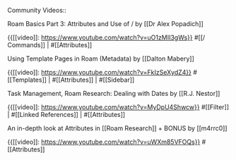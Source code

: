 Community Videos::

Roam Basics Part 3: Attributes and Use of / by [[Dr Alex Popadich]]

{{[[video]]: https://www.youtube.com/watch?v=uO1zMII3gWs}}
#[[/ Commands]] | #[[Attributes]]

Using Template Pages in Roam (Metadata) by [[Dalton Mabery]]

{{[[video]]: https://www.youtube.com/watch?v=FkIzSeXydZ4}}
#[[Templates]] | #[[Attributes]] | #[[Sidebar]]

Task Management, Roam Research: Dealing with Dates by [[R.J. Nestor]]

{{[[video]]: https://www.youtube.com/watch?v=MyDpU4Shwcw}}
#[[Filter]] | #[[Linked References]] | #[[Attributes]] 

An in-depth look at Attributes in [[Roam Research]] + BONUS by [[m4rrc0]]

{{[[video]]: https://www.youtube.com/watch?v=uWXm85VFOQs}}
#[[Attributes]]



